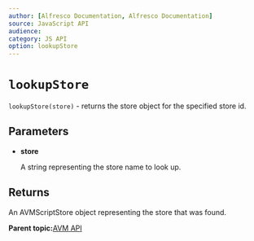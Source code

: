```yaml
---
author: [Alfresco Documentation, Alfresco Documentation]
source: JavaScript API
audience: 
category: JS API
option: lookupStore
---
```


# `lookupStore`

`lookupStore(store)` - returns the store object for the specified store id.

## Parameters

-   **store**

    A string representing the store name to look up.


## Returns

An AVMScriptStore object representing the store that was found.

**Parent topic:**[AVM API](../references/API-JS-AVM.md)

